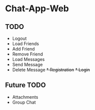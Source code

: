 # Chat-App-Web
## TODO
* Logout
* Load Friends
* Add Friend
* Remove Friend
* Load Messages
* Send Message
* Delete Message
~~* Registration~~
~~* Login~~
## Future TODO
* Attachments
* Group Chat
